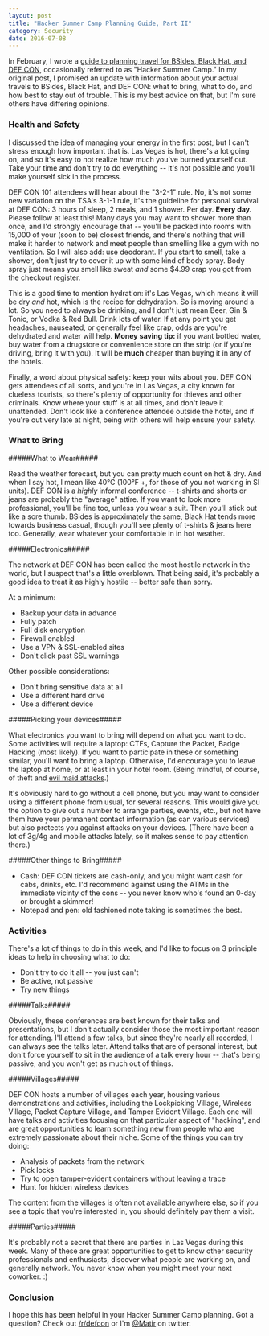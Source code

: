 ```yaml
---
layout: post
title: "Hacker Summer Camp Planning Guide, Part II"
category: Security
date: 2016-07-08
---
```


In February, I wrote a [guide to planning travel for BSides, Black Hat, and DEF
CON](/2016/02/18/hacker-summer-camp-planning-guide.html), occasionally referred
to as "Hacker Summer Camp."  In my original post, I promised an update with
information about your actual travels to BSides, Black Hat, and DEF CON: what to
bring, what to do, and how best to stay out of trouble.  This is my best advice
on that, but I'm sure others have differing opinions.

### Health and Safety ###

I discussed the idea of managing your energy in the first post, but I can't
stress enough how important that is.  Las Vegas is hot, there's a lot going on,
and so it's easy to not realize how much you've burned yourself out.  Take your
time and don't try to do everything -- it's not possible and you'll make
yourself sick in the process.

DEF CON 101 attendees will hear about the "3-2-1" rule.  No, it's not some new
variation on the TSA's 3-1-1 rule, it's the guideline for personal survival at
DEF CON: 3 hours of sleep, 2 meals, and 1 shower.  Per day.  **Every day.**
Please follow at least this!  Many days you may want to shower more than once,
and I'd strongly encourage that -- you'll be packed into rooms with 15,000 of
your (soon to be) closest friends, and there's nothing that will make it harder
to network and meet people than smelling like a gym with no ventilation.  So I
will also add: use deodorant.  If you start to smell, take a shower, don't just
try to cover it up with some kind of body spray.  Body spray just means you
smell like sweat *and* some $4.99 crap you got from the checkout register.

This is a good time to mention hydration: it's Las Vegas, which means it will be
dry *and* hot, which is the recipe for dehydration.  So is moving around a lot.
So you need to always be drinking, and I don't just mean Beer, Gin & Tonic, or
Vodka & Red Bull.  Drink lots of water.  If at any point you get headaches,
nauseated, or generally feel like crap, odds are you're dehydrated and water
will help.  **Money saving tip:** if you want bottled water, buy water from
a drugstore or convenience
store on the strip (or if you're driving, bring it with you).  It will be
**much** cheaper than buying it in any of the hotels.

Finally, a word about physical safety: keep your wits about you.  DEF CON gets
attendees of all sorts, and you're in Las Vegas, a city known for clueless
tourists, so there's plenty of opportunity for thieves and other criminals.
Know where your stuff is at all times, and don't leave it unattended.  Don't
look like a conference attendee outside the hotel, and if you're out very late
at night, being with others will help ensure your safety.

### What to Bring ###

#####What to Wear#####

Read the weather forecast, but you can pretty much count on hot & dry.  And when
I say hot, I mean like 40&deg;C (100&deg;F +, for those of you not working in SI
units).  DEF CON is a *highly* informal conference -- t-shirts and shorts or
jeans are probably the "average" attire.  If you want to look more professional,
you'll be fine too, unless you wear a suit.  Then you'll stick out like a sore
thumb.  BSides is approximately the same, Black Hat tends more towards business
casual, though you'll see plenty of t-shirts & jeans here too.  Generally, wear
whatever your comfortable in in hot weather.

#####Electronics#####

The network at DEF CON has been called the most hostile network in the world,
but I suspect that's a little overblown.  That being said, it's probably a good
idea to treat it as highly hostile -- better safe than sorry.

At a minimum:

* Backup your data in advance
* Fully patch
* Full disk encryption
* Firewall enabled
* Use a VPN & SSL-enabled sites
* Don't click past SSL warnings

Other possible considerations:

* Don't bring sensitive data at all
* Use a different hard drive
* Use a different device

#####Picking your devices#####

What electronics you want to bring will depend on what you want to do.  Some
activities will require a laptop: CTFs, Capture the Packet, Badge Hacking (most
likely).  If you want to participate in these or something similar, you'll want
to bring a laptop.  Otherwise, I'd encourage you to leave the laptop at home, or
at least in your hotel room.  (Being mindful, of course, of theft and [evil maid
attacks](https://en.wikipedia.org/wiki/Rootkit#bootkit).)

It's obviously hard to go without a cell phone, but you may want to consider
using a different phone from usual, for several reasons.  This would give you
the option to give out a number to arrange parties, events, etc., but not have
them have your permanent contact information (as can various services) but also
protects you against attacks on your devices.  (There have been a lot of 3g/4g
and mobile attacks lately, so it makes sense to pay attention there.)

#####Other things to Bring#####

* Cash: DEF CON tickets are cash-only, and you might want cash for cabs, drinks,
  etc.  I'd recommend against using the ATMs in the immediate vicinty of the
  cons -- you never know who's found an 0-day or brought a skimmer!
* Notepad and pen: old fashioned note taking is sometimes the best.

### Activities ###

There's a lot of things to do in this week, and I'd like to focus on 3 principle
ideas to help in choosing what to do:

* Don't try to do it all -- you just can't
* Be active, not passive
* Try new things

#####Talks#####

Obviously, these conferences are best known for their talks and presentations,
but I don't actually consider those the most important reason for attending.
I'll attend a few talks, but since they're nearly all recorded, I can always see
the talks later.  Attend talks that are of personal interest, but don't force
yourself to sit in the audience of a talk every hour -- that's being passive,
and you won't get as much out of things.

#####Villages#####

DEF CON hosts a number of villages each year, housing various demonstrations and
activities, including the Lockpicking Village, Wireless Village, Packet
Capture Village, and Tamper Evident Village.  Each one will have talks and
activities focusing on that particular aspect of "hacking", and are great
opportunities to learn something new from people who are extremely passionate
about their niche.  Some of the things you can try doing:

* Analysis of packets from the network
* Pick locks
* Try to open tamper-evident containers without leaving a trace
* Hunt for hidden wireless devices

The content from the villages is often not available anywhere else, so if you
see a topic that you're interested in, you should definitely pay them a visit.

#####Parties#####

It's probably not a secret that there are parties in Las Vegas during this week.
Many of these are great opportunities to get to know other security
professionals and enthusiasts, discover what people are working on, and
generally network.  You never know when you might meet your next coworker.  :)

### Conclusion ###

I hope this has been helpful in your Hacker Summer Camp planning.  Got a
question?  Check out [/r/defcon](https://reddit.com/r/defcon) or I'm
[@Matir](https://twitter.com/matir) on twitter.
